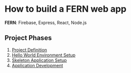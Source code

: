 # How to build a FERN web app

**FERN**: Firebase, Express, React, Node.js

## Project Phases
1. [Project Definition](./project-definition.md)
1. [Hello World Environment Setup](./hello-world.md)
1. [Skeleton Application Setup](./skeleton-app.md)
1. [Application Development](./app-dev.md)
